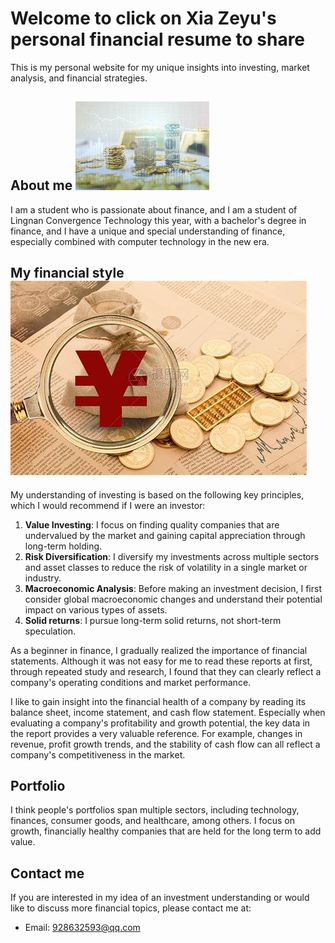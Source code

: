 # Welcome to click on Xia Zeyu's personal financial resume to share

This is my personal website for my unique insights into investing, market analysis, and financial strategies.

## About me    ![金币](https://github.com/928632593/928632593./blob/main/OIP%20(1).jpg?raw=true)
I am a student who is passionate about finance, and I am a student of Lingnan Convergence Technology this year, with a bachelor's degree in finance, and I have a unique and special understanding of finance, especially combined with computer technology in the new era.
## My financial style       ![金融](https://github.com/928632593/928632593./blob/main/OIP.jpg?raw=true)   
My understanding of investing is based on the following key principles, which I would recommend if I were an investor:

1. **Value Investing**: I focus on finding quality companies that are undervalued by the market and gaining capital appreciation through long-term holding.
2. **Risk Diversification**: I diversify my investments across multiple sectors and asset classes to reduce the risk of volatility in a single market or industry.
3. **Macroeconomic Analysis**: Before making an investment decision, I first consider global macroeconomic changes and understand their potential impact on various types of assets.
4. **Solid returns**: I pursue long-term solid returns, not short-term speculation.

As a beginner in finance, I gradually realized the importance of financial statements. Although it was not easy for me to read these reports at first, through repeated study and research, I found that they can clearly reflect a company's operating conditions and market performance.

I like to gain insight into the financial health of a company by reading its balance sheet, income statement, and cash flow statement. Especially when evaluating a company's profitability and growth potential, the key data in the report provides a very valuable reference. For example, changes in revenue, profit growth trends, and the stability of cash flow can all reflect a company's competitiveness in the market.

## Portfolio
I think people's portfolios span multiple sectors, including technology, finances, consumer goods, and healthcare, among others. I focus on growth, financially healthy companies that are held for the long term to add value.

## Contact me
If you are interested in my idea of an investment understanding or would like to discuss more financial topics, please contact me at:
- Email: 928632593@qq.com
